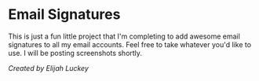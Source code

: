 # Email Signatures

This is just a fun little project that I'm completing to add awesome email signatures to all my email accounts. Feel free to take whatever you'd like to use. I will be posting screenshots shortly.

*Created by Elijah Luckey*